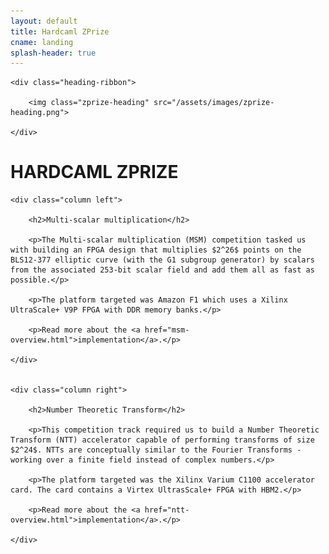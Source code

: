 ```yaml
---
layout: default
title: Hardcaml ZPrize
cname: landing
splash-header: true
---
```


<div class="heading-ribbon-container">

	<div class="heading-ribbon">

		<img class="zprize-heading" src="/assets/images/zprize-heading.png">

	</div>

</div>


# HARDCAML ZPRIZE


<div class="columns-container">

	<div class="column left">

		<h2>Multi-scalar multiplication</h2>

		<p>The Multi-scalar multiplication (MSM) competition tasked us with building an FPGA design that multiplies $2^26$ points on the BLS12-377 elliptic curve (with the G1 subgroup generator) by scalars from the associated 253-bit scalar field and add them all as fast as possible.</p>

		<p>The platform targeted was Amazon F1 which uses a Xilinx UltraScale+ V9P FPGA with DDR memory banks.</p>

		<p>Read more about the <a href="msm-overview.html">implementation</a>.</p>

	</div>


	<div class="column right">

		<h2>Number Theoretic Transform</h2>

		<p>This competition track required us to build a Number Theoretic Transform (NTT) accelerator capable of performing transforms of size $2^24$. NTTs are conceptually similar to the Fourier Transforms - working over a finite field instead of complex numbers.</p>

		<p>The platform targeted was the Xilinx Varium C1100 accelerator card. The card contains a Virtex UltrasScale+ FPGA with HBM2.</p>

		<p>Read more about the <a href="ntt-overview.html">implementation</a>.</p>

	</div>

</div>

